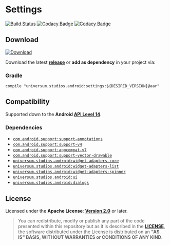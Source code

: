 Settings
===============

[![Build Status](https://travis-ci.org/universum-studios/android_settings.svg?branch=master)](https://travis-ci.org/universum-studios/android_settings)
[![Codacy Badge](https://api.codacy.com/project/badge/Grade/562af4ff63714b9ebb626350598774d4)](https://www.codacy.com/app/universum-studios/android_settings?utm_source=github.com&amp;utm_medium=referral&amp;utm_content=universum-studios/android_settings&amp;utm_campaign=Badge_Grade)
[![Codacy Badge](https://api.codacy.com/project/badge/Coverage/562af4ff63714b9ebb626350598774d4)](https://www.codacy.com/app/universum-studios/android_settings?utm_source=github.com&utm_medium=referral&utm_content=universum-studios/android_settings&utm_campaign=Badge_Coverage)

## Download ##
[![Download](https://api.bintray.com/packages/universum-studios/android/universum.studios.android%3Asettings/images/download.svg)](https://bintray.com/universum-studios/android/universum.studios.android%3Asettings/_latestVersion)

Download the latest **[release](https://github.com/universum-studios/android_settings/releases "Latest Releases page")** or **add as dependency** in your project via:

### Gradle ###

    compile "universum.studios.android:settings:${DESIRED_VERSION}@aar"

## Compatibility ##

Supported down to the **Android [API Level 14](http://developer.android.com/about/versions/android-4.0.html "See API highlights")**.

### Dependencies ###

- [`com.android.support:support-annotations`](https://developer.android.com/topic/libraries/support-library/packages.html#annotations)
- [`com.android.support:support-v4`](https://developer.android.com/topic/libraries/support-library/packages.html#v4)
- [`com.android.support:appcompat-v7`](https://developer.android.com/topic/libraries/support-library/packages.html#v7)
- [`com.android.support:support-vector-drawable`](https://developer.android.com/topic/libraries/support-library/packages.html#vector-drawable)
- [`universum.studios.android:widget-adapters-core`](https://github.com/universum-studios/android_widget_adapters/MODULES.md)
- [`universum.studios.android:widget-adapters-list`](https://github.com/universum-studios/android_widget_adapters/MODULES.md)
- [`universum.studios.android:widget-adapters-spinner`](https://github.com/universum-studios/android_widget_adapters/MODULES.md)
- [`universum.studios.android:ui`](https://github.com/universum-studios/android_ui)
- [`universum.studios.android:dialogs`](https://github.com/universum-studios/android_dialogs)

## License ##

Licensed under the **Apache License**: **[Version 2.0](http://www.apache.org/licenses/LICENSE-2.0)** or later.

> You can redistribute, modify or publish any part of the code presented within this repository but as it is described in the [**LICENSE**](https://github.com/universum-studios/android_settings/blob/master/LICENSE.md), the software distributed under the License is distributed on an **"AS IS" BASIS, WITHOUT WARRANTIES or CONDITIONS OF ANY KIND**.
